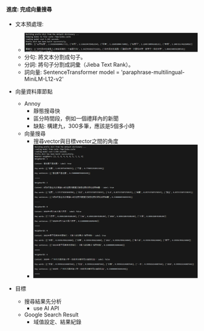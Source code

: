 ### 
#### 進度: 完成向量搜尋

- 文本預處理:
    - ![尋找關鍵字句結果](./result/find_keyword.png)
    - 分句: 將文本分割成句子。
    - 分詞: 將句子分割成詞彙（Jieba Text Rank）。
    - 詞向量: SentenceTransformer model = 'paraphrase-multilingual-MiniLM-L12-v2'

- 向量資料庫節點
    - Annoy
        - 靜態搜尋快
        - 區分時間段，例如一個禮拜內的新聞
        - 缺點: 構建九，300多筆，應該是5個多小時
    - 向量搜尋
        - 搜尋vector與目標vector之間的角度
        - ![尋找結果以十筆資料為例](./result/find_vector_result.png)
    
- 目標
    - 搜尋結果先分析
        - use AI API
    - Google Search Result
        - 域值設定、結果紀錄
